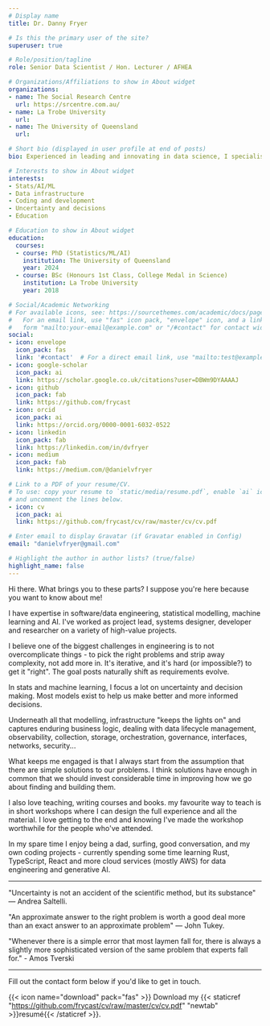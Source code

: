 ```yaml
---
# Display name
title: Dr. Danny Fryer

# Is this the primary user of the site?
superuser: true

# Role/position/tagline
role: Senior Data Scientist / Hon. Lecturer / AFHEA

# Organizations/Affiliations to show in About widget
organizations:
- name: The Social Research Centre
  url: https://srcentre.com.au/
- name: La Trobe University
  url:
- name: The University of Queensland
  url:

# Short bio (displayed in user profile at end of posts)
bio: Experienced in leading and innovating in data science, I specialise in data engineering, explainable AI/ML, and statistical analysis, focusing on simplification, uncertainty, decision-making and teaching.

# Interests to show in About widget
interests:
- Stats/AI/ML
- Data infrastructure
- Coding and development
- Uncertainty and decisions
- Education

# Education to show in About widget
education:
  courses:
  - course: PhD (Statistics/ML/AI)
    institution: The University of Queensland
    year: 2024
  - course: BSc (Honours 1st Class, College Medal in Science)
    institution: La Trobe University
    year: 2018

# Social/Academic Networking
# For available icons, see: https://sourcethemes.com/academic/docs/page-builder/#icons
#   For an email link, use "fas" icon pack, "envelope" icon, and a link in the
#   form "mailto:your-email@example.com" or "/#contact" for contact widget.
social:
- icon: envelope
  icon_pack: fas
  link: '#contact'  # For a direct email link, use "mailto:test@example.org".
- icon: google-scholar
  icon_pack: ai
  link: https://scholar.google.co.uk/citations?user=DBWm9DYAAAAJ
- icon: github
  icon_pack: fab
  link: https://github.com/frycast
- icon: orcid
  icon_pack: ai
  link: https://orcid.org/0000-0001-6032-0522
- icon: linkedin
  icon_pack: fab
  link: https://linkedin.com/in/dvfryer
- icon: medium
  icon_pack: fab
  link: https://medium.com/@danielvfryer

# Link to a PDF of your resume/CV.
# To use: copy your resume to `static/media/resume.pdf`, enable `ai` icons in `params.toml`, 
# and uncomment the lines below.
- icon: cv
  icon_pack: ai
  link: https://github.com/frycast/cv/raw/master/cv/cv.pdf

# Enter email to display Gravatar (if Gravatar enabled in Config)
email: "danielvfryer@gmail.com"

# Highlight the author in author lists? (true/false)
highlight_name: false
---
```


Hi there. What brings you to these parts? I suppose you're here because you want to know about me!

I have expertise in software/data engineering, statistical modelling, machine learning and AI. I've worked as project lead, systems designer, developer and researcher on a variety of high-value projects.

I believe one of the biggest challenges in engineering is to not overcomplicate things - to pick the right problems and strip away complexity, not add more in. It's iterative, and it's hard (or impossible?) to get it "right". The goal posts naturally shift as requirements evolve.

In stats and machine learning, I focus a lot on uncertainty and decision making. Most models exist to help us make better and more informed decisions.

Underneath all that modelling, infrastructure "keeps the lights on" and captures enduring business logic, dealing with data lifecycle management, observability, collection, storage, orchestration, governance, interfaces, networks, security...

What keeps me engaged is that I always start from the assumption that there are simple solutions to our problems. I think solutions have enough in common that we should invest considerable time in improving how we go about finding and building them.

I also love teaching, writing courses and books. my favourite way to teach is in short workshops where I can design the full experience and all the material. I love getting to the end and knowing I've made the workshop worthwhile for the people who've attended.

In my spare time I enjoy being a dad, surfing, good conversation, and my own coding projects - currently spending some time learning Rust, TypeScript, React and more cloud services (mostly AWS) for data engineering and generative AI.

----------------------------------------------------------

"Uncertainty is not an accident of the scientific method, but its substance" — Andrea Saltelli.

"An approximate answer to the right problem is worth a good deal more than an exact answer to an approximate problem" — John Tukey.

"Whenever there is a simple error that most laymen fall for, there is always a slightly more sophisticated version of the same problem that experts fall for." - Amos Tverski

----------------------------------------------------------

Fill out the contact form below if you'd like to get in touch.

{{< icon name="download" pack="fas" >}} Download my {{< staticref "https://github.com/frycast/cv/raw/master/cv/cv.pdf" "newtab" >}}resumé{{< /staticref >}}.

